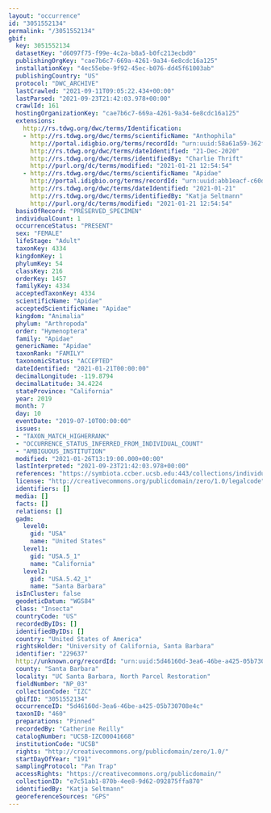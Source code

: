 ```yaml
---
layout: "occurrence"
id: "3051552134"
permalink: "/3051552134"
gbif:
  key: 3051552134
  datasetKey: "d6097f75-f99e-4c2a-b8a5-b0fc213ecbd0"
  publishingOrgKey: "cae7b6c7-669a-4261-9a34-6e8cdc16a125"
  installationKey: "4ec55ebe-9f92-45ec-b076-dd45f61003ab"
  publishingCountry: "US"
  protocol: "DWC_ARCHIVE"
  lastCrawled: "2021-09-11T09:05:22.434+00:00"
  lastParsed: "2021-09-23T21:42:03.978+00:00"
  crawlId: 161
  hostingOrganizationKey: "cae7b6c7-669a-4261-9a34-6e8cdc16a125"
  extensions:
    http://rs.tdwg.org/dwc/terms/Identification:
    - http://rs.tdwg.org/dwc/terms/scientificName: "Anthophila"
      http://portal.idigbio.org/terms/recordId: "urn:uuid:58a61a59-362f-4aa0-a58e-fad75d9cb355"
      http://rs.tdwg.org/dwc/terms/dateIdentified: "21-Dec-2020"
      http://rs.tdwg.org/dwc/terms/identifiedBy: "Charlie Thrift"
      http://purl.org/dc/terms/modified: "2021-01-21 12:54:54"
    - http://rs.tdwg.org/dwc/terms/scientificName: "Apidae"
      http://portal.idigbio.org/terms/recordId: "urn:uuid:abb1eacf-c60d-4d17-b67b-b0719d683d3e"
      http://rs.tdwg.org/dwc/terms/dateIdentified: "2021-01-21"
      http://rs.tdwg.org/dwc/terms/identifiedBy: "Katja Seltmann"
      http://purl.org/dc/terms/modified: "2021-01-21 12:54:54"
  basisOfRecord: "PRESERVED_SPECIMEN"
  individualCount: 1
  occurrenceStatus: "PRESENT"
  sex: "FEMALE"
  lifeStage: "Adult"
  taxonKey: 4334
  kingdomKey: 1
  phylumKey: 54
  classKey: 216
  orderKey: 1457
  familyKey: 4334
  acceptedTaxonKey: 4334
  scientificName: "Apidae"
  acceptedScientificName: "Apidae"
  kingdom: "Animalia"
  phylum: "Arthropoda"
  order: "Hymenoptera"
  family: "Apidae"
  genericName: "Apidae"
  taxonRank: "FAMILY"
  taxonomicStatus: "ACCEPTED"
  dateIdentified: "2021-01-21T00:00:00"
  decimalLongitude: -119.8794
  decimalLatitude: 34.4224
  stateProvince: "California"
  year: 2019
  month: 7
  day: 10
  eventDate: "2019-07-10T00:00:00"
  issues:
  - "TAXON_MATCH_HIGHERRANK"
  - "OCCURRENCE_STATUS_INFERRED_FROM_INDIVIDUAL_COUNT"
  - "AMBIGUOUS_INSTITUTION"
  modified: "2021-01-26T13:19:00.000+00:00"
  lastInterpreted: "2021-09-23T21:42:03.978+00:00"
  references: "https://symbiota.ccber.ucsb.edu:443/collections/individual/index.php?occid=229637"
  license: "http://creativecommons.org/publicdomain/zero/1.0/legalcode"
  identifiers: []
  media: []
  facts: []
  relations: []
  gadm:
    level0:
      gid: "USA"
      name: "United States"
    level1:
      gid: "USA.5_1"
      name: "California"
    level2:
      gid: "USA.5.42_1"
      name: "Santa Barbara"
  isInCluster: false
  geodeticDatum: "WGS84"
  class: "Insecta"
  countryCode: "US"
  recordedByIDs: []
  identifiedByIDs: []
  country: "United States of America"
  rightsHolder: "University of California, Santa Barbara"
  identifier: "229637"
  http://unknown.org/recordId: "urn:uuid:5d46160d-3ea6-46be-a425-05b730708e4c"
  county: "Santa Barbara"
  locality: "UC Santa Barbara, North Parcel Restoration"
  fieldNumber: "NP_03"
  collectionCode: "IZC"
  gbifID: "3051552134"
  occurrenceID: "5d46160d-3ea6-46be-a425-05b730708e4c"
  taxonID: "460"
  preparations: "Pinned"
  recordedBy: "Catherine Reilly"
  catalogNumber: "UCSB-IZC00041668"
  institutionCode: "UCSB"
  rights: "http://creativecommons.org/publicdomain/zero/1.0/"
  startDayOfYear: "191"
  samplingProtocol: "Pan Trap"
  accessRights: "https://creativecommons.org/publicdomain/"
  collectionID: "e7c51ab1-870b-4ee8-9d62-092875ffa870"
  identifiedBy: "Katja Seltmann"
  georeferenceSources: "GPS"
---
```

